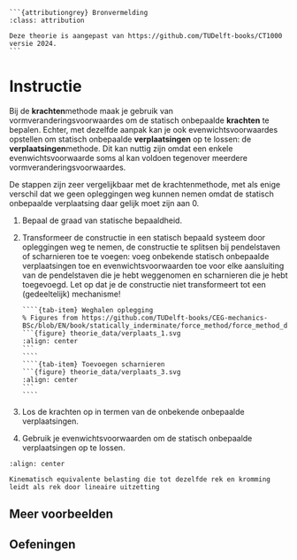 ````{margin}
```{attributiongrey} Bronvermelding
:class: attribution

Deze theorie is aangepast van https://github.com/TUDelft-books/CT1000 versie 2024.
```
````

# Instructie

Bij de **krachten**methode maak je gebruik van vormveranderingsvoorwaardes om de statisch onbepaalde **krachten** te bepalen. Echter, met dezelfde aanpak kan je ook evenwichtsvoorwaardes opstellen om statisch onbepaalde **verplaatsingen** op te lossen: de **verplaatsingen**methode. Dit kan nuttig zijn omdat een enkele evenwichtsvoorwaarde soms al kan voldoen tegenover meerdere vormveranderingsvoorwaardes.

De stappen zijn zeer vergelijkbaar met de krachtenmethode, met als enige verschil dat we geen opleggingen weg kunnen nemen omdat de statisch onbepaalde verplaatsing daar gelijk moet zijn aan 0.

1. Bepaal de graad van statische bepaaldheid.
2. Transformeer de constructie in een statisch bepaald systeem door opleggingen weg te nemen, de constructie te splitsen bij pendelstaven of scharnieren toe te voegen: voeg onbekende statisch onbepaalde verplaatsingen toe en evenwichtsvoorwaarden toe voor elke aansluiting van de pendelstaven die je hebt weggenomen en scharnieren die je hebt toegevoegd. Let op dat je de constructie niet transformeert tot een (gedeeltelijk) mechanisme!

    `````{tab-set}
    ````{tab-item} Weghalen oplegging
    % Figures from https://github.com/TUDelft-books/CEG-mechanics-BSc/blob/EN/book/statically_inderminate/force_method/force_method_data/Tekening1.vsdx
    ```{figure} theorie_data/verplaats_1.svg
    :align: center
    ```
    ````
    ````{tab-item} Toevoegen scharnieren
    ```{figure} theorie_data/verplaats_3.svg
    :align: center
    ```
    ````
    `````

3. Los de krachten op in termen van de onbekende onbepaalde verplaatsingen.
4. Gebruik je evenwichtsvoorwaarden om de statisch onbepaalde verplaatsingen op te lossen.

```{figure} ./theorie_data/kin_eq_load_SB.svg
:align: center

Kinematisch equivalente belasting die tot dezelfde rek en kromming leidt als rek door lineaire uitzetting
```



## Meer voorbeelden


## Oefeningen
